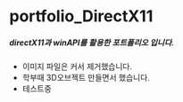 # portfolio_DirectX11
<h5>directX11과 winAPI를 활용한 포트폴리오 입니다.</h5>
<ul>
<li>이미지 파일은 커서 제거했습니다.</li>
<li>학부때 3D오브젝트 만들면서 했습니다.</li>
<li>테스트중 </li>
</ul>

<a id="user-content-skills" class="anchor" aria-hidden="true" href="#skills">
